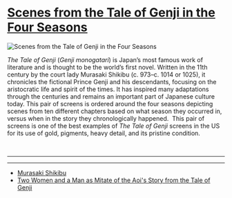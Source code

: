 # [Scenes from the Tale of Genji in the Four Seasons](http://artsmia.github.io/griot/#/o/117153)
![Scenes from the Tale of Genji in the Four Seasons](http://api.artsmia.org/images/117153/large.jpg)

*The Tale of Genji* (*Genji monogatari*) is Japan’s most famous work of literature and is thought to be the world’s first novel. Written in the 11th century by the court lady Murasaki Shikibu (c. 973–c. 1014 or 1025), it chronicles the fictional Prince Genji and his descendants, focusing on the aristocratic life and spirit of the times. It has inspired many adaptations through the centuries and remains an important part of Japanese culture today. This pair of screens is ordered around the four seasons depicting scenes from ten different chapters based on what season they occurred in, versus when in the story they chronologically happened.  This pair of screens is one of the best examples of *The Tale of Genji* screens in the US for its use of gold, pigments, heavy detail, and its pristine condition. 

 

---

---

* [Murasaki Shikibu](../stories/murasaki-shikibu.md)
* [Two Women and a Man as Mitate of the Aoi's Story from the Tale of Genji](../stories/two-women-and-a-man-as-mitate-of-the-aoi-s-story-from-the-tale-of-genji.md)

